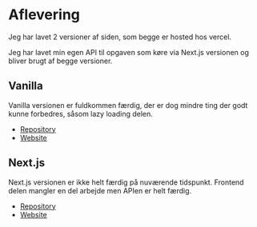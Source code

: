 # Aflevering

Jeg har lavet 2 versioner af siden, som begge er hosted hos vercel.

Jeg har lavet min egen API til opgaven som køre via Next.js versionen og bliver brugt af begge versioner.

## Vanilla

Vanilla versionen er fuldkommen færdig, der er dog mindre ting der godt kunne forbedres, såsom lazy loading delen.

- [Repository](https://github.com/Saku75/airbnb-vanilla)
- [Website](https://airbnb-vanilla.lvmann.dk/)

## Next.js

Next.js versionen er ikke helt færdig på nuværende tidspunkt. Frontend delen mangler en del arbejde men APIen er helt færdig.

- [Repository](https://github.com/Saku75/airbnb-next)
- [Website](https://airbnb-next.lvmann.dk/)
